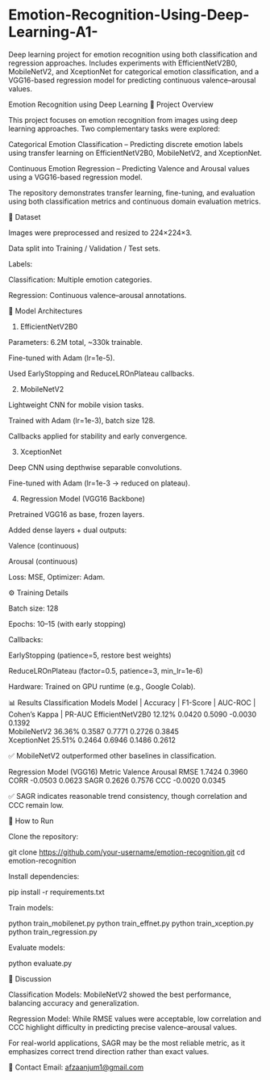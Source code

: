 # Emotion-Recognition-Using-Deep-Learning-A1-
Deep learning project for emotion recognition using both classification and regression approaches. Includes experiments with EfficientNetV2B0, MobileNetV2, and XceptionNet for categorical emotion classification, and a VGG16-based regression model for predicting continuous valence–arousal values. 

Emotion Recognition using Deep Learning
📌 Project Overview

This project focuses on emotion recognition from images using deep learning approaches. Two complementary tasks were explored:

Categorical Emotion Classification – Predicting discrete emotion labels using transfer learning on EfficientNetV2B0, MobileNetV2, and XceptionNet.

Continuous Emotion Regression – Predicting Valence and Arousal values using a VGG16-based regression model.

The repository demonstrates transfer learning, fine-tuning, and evaluation using both classification metrics and continuous domain evaluation metrics.

📂 Dataset

Images were preprocessed and resized to 224×224×3.

Data split into Training / Validation / Test sets.

Labels:

Classification: Multiple emotion categories.

Regression: Continuous valence–arousal annotations.

🧠 Model Architectures
1. EfficientNetV2B0

Parameters: 6.2M total, ~330k trainable.

Fine-tuned with Adam (lr=1e-5).

Used EarlyStopping and ReduceLROnPlateau callbacks.

2. MobileNetV2

Lightweight CNN for mobile vision tasks.

Trained with Adam (lr=1e-3), batch size 128.

Callbacks applied for stability and early convergence.

3. XceptionNet

Deep CNN using depthwise separable convolutions.

Fine-tuned with Adam (lr=1e-3 → reduced on plateau).

4. Regression Model (VGG16 Backbone)

Pretrained VGG16 as base, frozen layers.

Added dense layers + dual outputs:

Valence (continuous)

Arousal (continuous)

Loss: MSE, Optimizer: Adam.

⚙️ Training Details

Batch size: 128

Epochs: 10–15 (with early stopping)

Callbacks:

EarlyStopping (patience=5, restore best weights)

ReduceLROnPlateau (factor=0.5, patience=3, min_lr=1e-6)

Hardware: Trained on GPU runtime (e.g., Google Colab).

📊 Results
Classification Models
Model            |	Accuracy	|  F1-Score	|  AUC-ROC	|  Cohen’s Kappa	|  PR-AUC
EfficientNetV2B0  12.12%	    0.0420   	  0.5090  	-0.0030	        0.1392	
  MobileNetV2     36.36%	    0.3587	    0.7771	   0.2726	        0.3845	
XceptionNet       25.51%	    0.2464	    0.6946	   0.1486	        0.2612	

✅ MobileNetV2 outperformed other baselines in classification.

Regression Model (VGG16)
Metric	Valence	  Arousal
RMSE	   1.7424	  0.3960
CORR	   -0.0503	0.0623
SAGR	   0.2626	  0.7576
CCC	     -0.0020	0.0345

✅ SAGR indicates reasonable trend consistency, though correlation and CCC remain low.



🚀 How to Run

Clone the repository:

git clone https://github.com/your-username/emotion-recognition.git
cd emotion-recognition


Install dependencies:

pip install -r requirements.txt


Train models:

python train_mobilenet.py
python train_effnet.py
python train_xception.py
python train_regression.py


Evaluate models:

python evaluate.py

📝 Discussion

Classification Models: MobileNetV2 showed the best performance, balancing accuracy and generalization.

Regression Model: While RMSE values were acceptable, low correlation and CCC highlight difficulty in predicting precise valence–arousal values.

For real-world applications, SAGR may be the most reliable metric, as it emphasizes correct trend direction rather than exact values.


📧 Contact
Email: afzaanjum1@gmail.com
